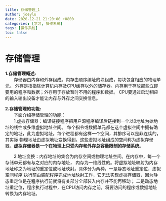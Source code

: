 ```yaml
---
title: 存储管理_1
author: joeylu
date: 2020-12-21 21:20:00 +0800
categories: [学习, 操作系统]
tags: [操作系统]
toc: false
---
```

# 存储管理
**1.存储管理概述:**  
&ensp;&ensp;&ensp;&ensp;存储器由内存和外存组成。内存由顺序编址的块组成，每块包含相应的物理单元。
外存是指指除计算机内存及CPU缓存以外的储存器。内存用于存放那些立即要用的程序和数据；外存用于存放暂时不用的程序和数据。
CPU要通过启动相应的输入输出设备才能让内存与外存之间交换信息。  

**2.存储管理的功能:**  
&ensp;&ensp;&ensp;&ensp;下面介绍存储管理的功能：  
&ensp;&ensp;&ensp;&ensp;1.虚拟存储器：编译链接程序把用户源程序编译后链接到一个以0地址为始地址的线性或多维虚拟地址空间。
每个指令或数据单元都在这个虚拟空间中拥有确定的地址，此为虚拟地址。每个进程都有这样一个空间，其排序可以是非连续的，其实际
物理地址由虚拟地址变换得到。这些虚拟地址组成的空间称为虚拟存储器。<b>虚拟存储器是一个在物理上只受内存和外存总容量限制的存储系统</b>。  

&ensp;&ensp;&ensp;&ensp;2.地址变换：内存地址的集合为内存空间或物理地址空间。在内存中，每一个存储单元都有与之对应的内存地址，
内存为一维线性的。将虚拟地址映射为内存地址称之为地址的重定位或地址映射。具体分为两种，一是静态地址重定位，虚拟空间程序
执行前由装配程序完成地址映射工作，它无法实现虚拟存储器，因为静态重定位是在程序执行前就将有关部分全部装入内存并不能再移动；
二是动态地址重定位，程序执行过程中，在CPU访问内存之前，将要访问的程序或数据地址转换为内存地址。  